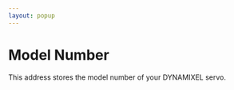 ```yaml
---
layout: popup
---
```


# Model Number

This address stores the model number of your DYNAMIXEL servo.
